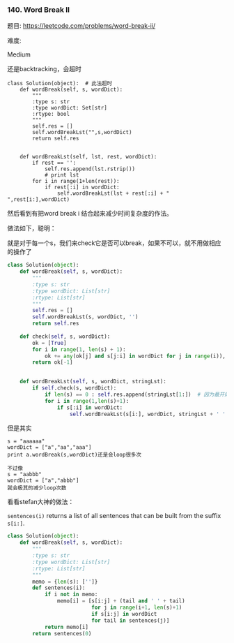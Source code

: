 
### 140. Word Break II

题目:
<https://leetcode.com/problems/word-break-ii/>


难度:

Medium



还是backtracking，会超时

```
class Solution(object):  # 此法超时
    def wordBreak(self, s, wordDict):
        """
        :type s: str
        :type wordDict: Set[str]
        :rtype: bool
        """
        self.res = []
        self.wordBreakLst("",s,wordDict)
        return self.res
                
        
    def wordBreakLst(self, lst, rest, wordDict):
        if rest == '':
            self.res.append(lst.rstrip())
            # print lst
        for i in range(1+len(rest)):
            if rest[:i] in wordDict:
                self.wordBreakLst(lst + rest[:i] + " ",rest[i:],wordDict)

```




然后看到有把word break i 结合起来减少时间复杂度的作法。


做法如下，聪明：

就是对于每一个s，我们来check它是否可以break，如果不可以，就不用做相应的操作了
 
 
```python
class Solution(object):
    def wordBreak(self, s, wordDict):
        """
        :type s: str
        :type wordDict: List[str]
        :rtype: List[str]
        """
        self.res = []
        self.wordBreakLst(s, wordDict, '')
        return self.res
    
    def check(self, s, wordDict):
        ok = [True]
        for i in range(1, len(s) + 1):
            ok += any(ok[j] and s[j:i] in wordDict for j in range(i)),
        return ok[-1]

        
    def wordBreakLst(self, s, wordDict, stringLst):
        if self.check(s, wordDict):
            if len(s) == 0 : self.res.append(stringLst[1:])  # 因为最开始也加了一个空格
            for i in range(1,len(s)+1):
                if s[:i] in wordDict:
                    self.wordBreakLst(s[i:], wordDict, stringLst + ' ' + s[:i])
```


但是其实

```
s = "aaaaaa"
wordDict = ["a","aa","aaa"]
print a.wordBreak(s,wordDict)还是会loop很多次

不过像
s = "aabbb"
wordDict = ["a","abbb"]
就会极其的减少loop次数
```


看看stefan大神的做法：

```sentences(i)``` returns a list of all sentences that can be built from the suffix ```s[i:]```.

```python
class Solution(object):
    def wordBreak(self, s, wordDict):
        """
        :type s: str
        :type wordDict: List[str]
        :rtype: List[str]
        """
        memo = {len(s): ['']}
        def sentences(i):
            if i not in memo:
                memo[i] = [s[i:j] + (tail and ' ' + tail)
                           for j in range(i+1, len(s)+1)
                           if s[i:j] in wordDict
                           for tail in sentences(j)]
            return memo[i]
        return sentences(0)
```
